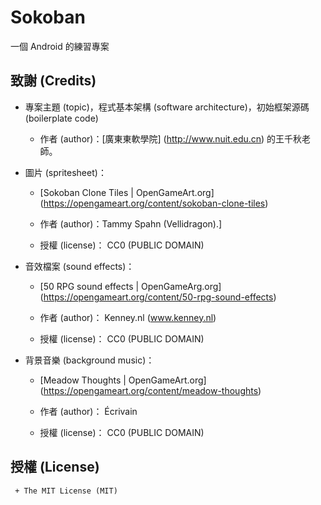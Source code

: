
# Sokoban

  一個 Android 的練習專案

## 致謝 (Credits)

   * 專案主題 (topic)，程式基本架構 (software architecture)，初始框架源碼 (boilerplate code)

     + 作者 (author)：[廣東東軟學院] (http://www.nuit.edu.cn) 的王千秋老師。

   * 圖片 (spritesheet)：

     + [Sokoban Clone Tiles | OpenGameArt.org] (https://opengameart.org/content/sokoban-clone-tiles)

     + 作者 (author)：Tammy Spahn (Vellidragon).]

     + 授權 (license)： CC0 (PUBLIC DOMAIN)

   * 音效檔案 (sound effects)：

     + [50 RPG sound effects | OpenGameArg.org] (https://opengameart.org/content/50-rpg-sound-effects)

     + 作者 (author)： Kenney.nl (www.kenney.nl)

     + 授權 (license)： CC0 (PUBLIC DOMAIN)

   * 背景音樂 (background music)：

     + [Meadow Thoughts | OpenGameArt.org] (https://opengameart.org/content/meadow-thoughts)

     + 作者 (author)： Écrivain

     + 授權 (license)： CC0 (PUBLIC DOMAIN)


## 授權 (License)

     + The MIT License (MIT)
